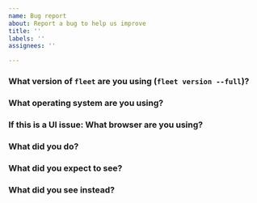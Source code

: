 ```yaml
---
name: Bug report
about: Report a bug to help us improve
title: ''
labels: ''
assignees: ''

---
```


<!--
Thanks for filing an issue!

Please provide as much context as you can about your use case.
-->

### What version of `fleet` are you using (`fleet version --full`)?

### What operating system are you using?

### If this is a UI issue: What browser are you using?

### What did you do?

### What did you expect to see?

### What did you see instead?
